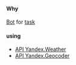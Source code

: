 #### Why

[Bot](https://t.me/yqw_bot) for [task](https://www.notion.so/03f6716315e04acea3023766e5f2cc0e)

#### using

- [API Yandex.Weather](https://yandex.ru/dev/weather)
- [API Yandex.Geocoder](https://tech.yandex.ru/maps/geocoder)

